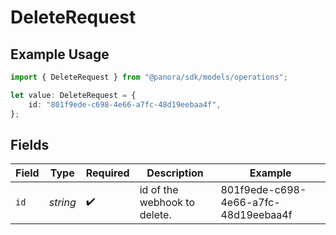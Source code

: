 # DeleteRequest

## Example Usage

```typescript
import { DeleteRequest } from "@panora/sdk/models/operations";

let value: DeleteRequest = {
    id: "801f9ede-c698-4e66-a7fc-48d19eebaa4f",
};
```

## Fields

| Field                                | Type                                 | Required                             | Description                          | Example                              |
| ------------------------------------ | ------------------------------------ | ------------------------------------ | ------------------------------------ | ------------------------------------ |
| `id`                                 | *string*                             | :heavy_check_mark:                   | id of the webhook to delete.         | 801f9ede-c698-4e66-a7fc-48d19eebaa4f |